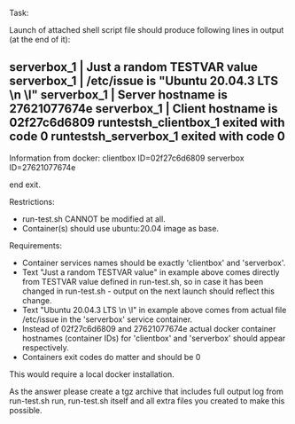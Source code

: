 Task:

Launch of attached shell script file should produce following lines in output (at the end of it):

serverbox_1  | Just a random TESTVAR value
serverbox_1  | /etc/issue is "Ubuntu 20.04.3 LTS \n \l"
serverbox_1  | Server hostname is 27621077674e
serverbox_1  | Client hostname is 02f27c6d6809
runtestsh_clientbox_1 exited with code 0
runtestsh_serverbox_1 exited with code 0
---
Information from docker:
clientbox ID=02f27c6d6809
serverbox ID=27621077674e

end exit.

Restrictions:
* run-test.sh CANNOT be modified at all.
* Container(s) should use ubuntu:20.04 image as base.

Requirements:
* Container services names should be exactly 'clientbox' and 'serverbox'.
* Text "Just a random TESTVAR value" in example above comes directly from TESTVAR value defined in run-test.sh, so in case it has been changed in run-test.sh - output on the next launch should reflect this change.
* Text "Ubuntu 20.04.3 LTS \n \l" in example above comes from actual file /etc/issue in the 'serverbox' service container.
* Instead of 02f27c6d6809 and 27621077674e actual docker container hostnames (container IDs) for 'clientbox' and 'serverbox' should appear respectively.
* Containers exit codes do matter and should be 0

This would require a local docker installation.

As the answer please create a tgz archive that includes full output log from run-test.sh run, run-test.sh itself and all extra files you created to make this possible.
